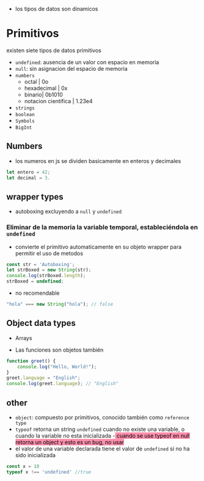 
- los tipos de datos son dinamicos
# Primitivos
existen siete tipos de datos primitivos
- `undefined`: ausencia de un valor con espacio en memoria
- `null`: sin asignacion del espacio de memoria
- `numbers`
	- octal | 0o
	- hexadecimal | 0x
	- binario| 0b1010
	- notacion cientifica | 1.23e4
- `strings`
- `boolean`
- `Symbols`
- `BigInt`

## Numbers
- los numeros en js se dividen basicamente en enteros y decimales
```js
let entero = 42;
let decimal = 3.
```

## wrapper types
- autoboxing
excluyendo a `null` y `undefined`
### Eliminar de la memoria la variable temporal, estableciéndola en `undefined`
- convierte el primitivo automaticamente en su objeto wrapper para permitir el uso de metodos
```js
const str = 'Autoboxing';
let strBoxed = new String(str);
console.log(strBoxed.length);
strBoxed = undefined;
```
- no recomendable
```js
"hola" === new String("hola"); // false
```
## Object data types
- Arrays

- Las funciones son objetos también
```js
function greet() {
    console.log("Hello, World!");
}
greet.language = "English";
console.log(greet.language); // "English"
```
## other
- `object`: compuesto por primitivos, conocido también como `reference type`
- `typeof` retorna un string `undefined` cuando no existe una variable, o cuando la variable no esta inicializada
-<mark style="background: #FF5582A6;"> cuando se use typeof en null retorna un object y esto es un bug, no usar</mark>
- el valor de una variable declarada tiene el valor de `undefined` si no ha sido inicializada
```js
const x = 10
typeof x !== 'undefined' //true
```